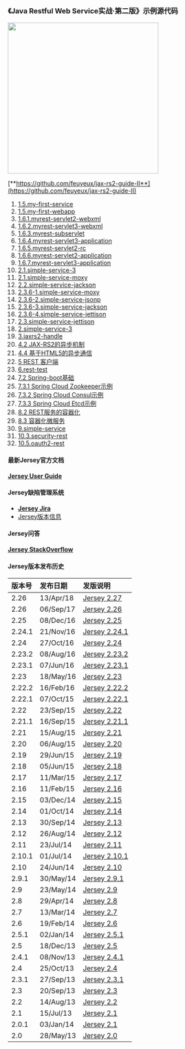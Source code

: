 ### 《Java Restful Web Service实战·第二版》示例源代码
<img width="350" src="cover.png"/>

[**https://github.com/feuyeux/jax-rs2-guide-II**](https://github.com/feuyeux/jax-rs2-guide-II)

1. [1.5.my-first-service](1.5.my-first-service)
2. [1.5.my-first-webapp](1.5.my-first-webapp)
3. [1.6.1.myrest-servlet2-webxml](1.6.1.myrest-servlet2-webxml)
4. [1.6.2.myrest-servlet3-webxml](1.6.2.myrest-servlet3-webxml)
5. [1.6.3.myrest-subservlet](1.6.3.myrest-subservlet)
6. [1.6.4.myrest-servlet3-application](1.6.4.myrest-servlet3-application)
7. [1.6.5.myrest-servlet2-rc](1.6.5.myrest-servlet2-rc)
8. [1.6.6.myrest-servlet2-application](1.6.6.myrest-servlet2-application)
9. [1.6.7.myrest-servlet3-application](1.6.7.myrest-servlet3-application)
10. [2.1.simple-service-3](2.1.simple-service-3)
11. [2.1.simple-service-moxy](2.1.simple-service-moxy)
12. [2.2.simple-service-jackson](2.2.simple-service-jackson)
13. [2.3.6-1.simple-service-moxy](2.3.6-1.simple-service-moxy)
14. [2.3.6-2.simple-service-jsonp](2.3.6-2.simple-service-jsonp)
15. [2.3.6-3.simple-service-jackson](2.3.6-3.simple-service-jackson)
16. [2.3.6-4.simple-service-jettison](2.3.6-4.simple-service-jettison)
17. [2.3.simple-service-jettison](2.3.simple-service-jettison)
18. [2.simple-service-3](2.simple-service-3)
19. [3.jaxrs2-handle](3.jaxrs2-handle)
20. [4.2 JAX-RS2的异步机制](4.2.asynchronized)
21. [4.4 基于HTML5的异步通信](4.4.sse)
22. [5 REST 客户端](5.jaxrs2-client)
23. [6.rest-test](6.rest-test)
24. [7.2 Spring-boot基础](7.2.demo)
25. [7.3.1 Spring Cloud Zookeeper示例](7.3.1.boot.zookeeper)
26. [7.3.2 Spring Cloud Consul示例](7.3.2.boot.consul)
27. [7.3.3 Spring Cloud Etcd示例](7.3.2.boot.etcd)
28. [8.2 REST服务的容器化](8.2.containerization)
29. [8.3 容器化微服务](8.3.boot.zk.kaka)
30. [9.simple-service](9.simple-service)
31. [10.3.security-rest](10.3.security-rest)
32. [10.5.oauth2-rest](10.5.oauth2-rest)

#### 最新Jersey官方文档

[**Jersey User Guide**](https://jersey.java.net/documentation/latest/user-guide.html)

#### Jersey缺陷管理系统

- [**Jersey Jira**](https://java.net/jira/browse/JERSEY/)
- [Jersey版本信息](https://java.net/jira/browse/JERSEY/?selectedTab=com.atlassian.jira.jira-projects-plugin:versions-panel)

#### Jersey问答

[**Jersey StackOverflow**](http://stackoverflow.com/questions/tagged/jersey)

#### Jersey版本发布历史
| 版本号    | 发布日期        | 发版说明                                     |
| :----- | :---------- | :--------------------------------------- |
| 2.26   | 13/Apr/18 | [Jersey 2.27](https://jersey.github.io/release-notes/2.27.html) |
| 2.26   | 06/Sep/17 | [Jersey 2.26](https://jersey.github.io/release-notes/2.26.html) |
| 2.25   | 08/Dec/16   | [Jersey 2.25](https://jersey.github.io/release-notes/2.25.html) |
| 2.24.1 | 21/Nov/16   | [Jersey 2.24.1](https://jersey.github.io/release-notes/2.24.1.html) |
| 2.24   | 27/Oct/16   | [Jersey 2.24](https://jersey.github.io/release-notes/2.24.html) |
| 2.23.2 | 08/Aug/16   | [Jersey 2.23.2](https://jersey.github.io/release-notes/2.23.2.html) |
| 2.23.1 | 07/Jun/16   | [Jersey 2.23.1](https://jersey.github.io/release-notes/2.23.1.html) |
| 2.23   | 18/May/16   | [Jersey 2.23](https://jersey.github.io/release-notes/2.23.html) |
| 2.22.2 | 16/Feb/16   | [Jersey 2.22.2](https://jersey.github.io/release-notes/2.22.2.html) |
| 2.22.1 | 07/Oct/15   | [Jersey 2.22.1](https://jersey.github.io/release-notes/2.22.1.html) |
| 2.22   | 23/Sep/15   | [Jersey 2.22](https://jersey.github.io/release-notes/2.22.html) |
| 2.21.1 | 16/Sep/15   | [Jersey 2.21.1](https://jersey.github.io/release-notes/2.21.1.html) |
| 2.21   | 15/Aug/15   | [Jersey 2.21](https://jersey.github.io/release-notes/2.21.html) |
| 2.20   | 06/Aug/15   | [Jersey 2.20](https://jersey.github.io/release-notes/2.20.html) |
| 2.19   | 29/Jun/15   | [Jersey 2.19](https://jersey.github.io/release-notes/2.19.html) |
| 2.18   | 05/Jun/15   | [Jersey 2.18](https://jersey.github.io/release-notes/2.18.html) |
| 2.17   | 11/Mar/15   | [Jersey 2.17](https://jersey.github.io/release-notes/2.17.html) |
| 2.16   | 11/Feb/15   | [Jersey 2.16](https://jersey.github.io/release-notes/2.16.html) |
| 2.15   | 03/Dec/14   | [Jersey 2.15](https://jersey.github.io/release-notes/2.15.html) |
| 2.14   | 01/Oct/14   | [Jersey 2.14](https://jersey.github.io/release-notes/2.14.html) |
| 2.13   | 30/Sep/14   | [Jersey 2.13](https://jersey.github.io/release-notes/2.13.html) |
| 2.12   | 26/Aug/14   | [Jersey 2.12](https://jersey.github.io/release-notes/2.12.html) |
| 2.11   | 23/Jul/14   | [Jersey 2.11](https://jersey.github.io/release-notes/2.11.html) |
| 2.10.1 | 01/Jul/14   | [Jersey 2.10.1](https://jersey.github.io/release-notes/2.10.1.html) |
| 2.10   | 24/Jun/14   | [Jersey 2.10](https://jersey.github.io/release-notes/2.10.html) |
| 2.9.1  | 30/May/14   | [Jersey 2.9.1](https://jersey.github.io/release-notes/2.9.1.html) |
| 2.9    | 23/May/14   | [Jersey 2.9](https://jersey.github.io/release-notes/2.9.html) |
| 2.8    | 29/Apr/14   | [Jersey 2.8](https://jersey.github.io/release-notes/2.8.html) |
| 2.7    | 13/Mar/14   | [Jersey 2.7](https://jersey.github.io/release-notes/2.7.html) |
| 2.6    | 19/Feb/14   | [Jersey 2.6](https://jersey.github.io/release-notes/2.6.html) |
| 2.5.1  | 02/Jan/14   | [Jersey 2.5.1](https://jersey.github.io/release-notes/2.5.1.html) |
| 2.5    | 18/Dec/13   | [Jersey 2.5](https://jersey.github.io/release-notes/2.5.html) |
| 2.4.1  | 08/Nov/13   | [Jersey 2.4.1](https://jersey.github.io/release-notes/2.4.1.html) |
| 2.4    | 25/Oct/13   | [Jersey 2.4](https://jersey.github.io/release-notes/2.4.html) |
| 2.3.1  | 27/Sep/13   | [Jersey 2.3.1](https://jersey.github.io/release-notes/2.3.1.html) |
| 2.3    | 20/Sep/13   | [Jersey 2.3](https://jersey.github.io/release-notes/2.3.html) |
| 2.2    | 14/Aug/13   | [Jersey 2.2](https://jersey.github.io/release-notes/2.2.html) |
| 2.1    | 15/Jul/13   | [Jersey 2.1](https://jersey.github.io/release-notes/2.1.html) |
| 2.0.1  | 03/Jan/14   | [Jersey 2.1](https://jersey.github.io/release-notes/2.0.1.html) |
| 2.0    | 28/May/13   | [Jersey 2.0](https://jersey.github.io/release-notes/2.0.html) |